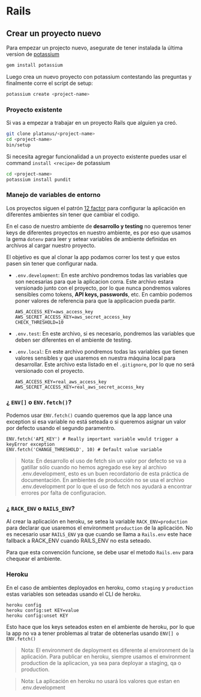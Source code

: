 # Rails

## Crear un proyecto nuevo

Para empezar un projecto nuevo, asegurate de tener instalada la última version
de [potassium](https://github.com/platanus/potassium)

```bash
gem install potassium
```

Luego crea un nuevo proyecto con potassium contestando las preguntas y finalmente corre el script de setup:

```bash
potassium create <project-name>
```

### Proyecto existente

Si vas a empezar a trabajar en un proyecto Rails que alguien ya creó.

```bash
git clone platanus/<project-name>
cd <project-name>
bin/setup
```

Si necesita agregar funcionalidad a un proyecto existente puedes usar
el command `install <recipe>` de potassium

```bash
cd <project-name>
potassium install pundit
```

### Manejo de variables de entorno

Los proyectos siguen el patrón [12 factor](http://12factor.net/config) para configurar la aplicación en diferentes ambientes sin tener que cambiar el codigo.

En el caso de nuestro ambiente de **desarrollo y testing** no queremos tener keys de diferentes
proyectos en nuestro ambiente, es por eso que usamos la gema `dotenv` para leer y setear
variables de ambiente definidas en archivos al cargar nuestro proyecto.

El objetivo es que al clonar la app podamos correr los test y que estos pasen sin tener que
configurar nada.

* `.env.development`: En este archivo pondremos todas las variables que son necesarias para que la
aplicacion corra. Este archivo estara versionado junto con el proyecto, por lo que nunca pondremos
valores sensibles como tokens, **API keys, passwords**, etc. En cambio podemos poner valores de
referencia para que la applicacion pueda partir.

    ```plain text
    AWS_ACCESS_KEY=aws_access_key
    AWS_SECRET_ACCESS_KEY=aws_secret_access_key
    CHECK_THRESHOLD=10
    ```

* `.env.test`: En este archivo, si es necesario, pondremos las variables que deben ser diferentes en
el ambiente de testing.

* `.env.local`: En este archivo pondremos todas las variables que tienen valores sensibles y que
usaremos en nuestra máquina local para desarrollar. Este archivo esta listado en el `.gitignore`,
por lo que no será versionado con el proyecto.

    ```plain text
    AWS_ACCESS_KEY=real_aws_access_key
    AWS_SECRET_ACCESS_KEY=real_aws_secret_access_key
    ```

### ¿ `ENV[]` o `ENV.fetch()`?

Podemos usar `ENV.fetch()` cuando queremos que la app lance una exception si esa variable no está
seteada o si queremos asignar un valor por defecto usando el segundo paramentro.

```plain text
ENV.fetch('API_KEY') # Really important variable would trigger a keyError exception
ENV.fetch('CHANGE_THRESHOLD', 10) # Default value variable
```

> Nota: En desarrollo el uso de fetch sin un valor por defecto se va a gatillar sólo cuando
no hemos agregado ese key al archivo .env.development, esto es un buen recordatorio de esta
práctica de documentación.
En ambientes de producción no se usa el archivo .env.development por lo que el uso de fetch
nos ayudará a encontrar errores por falta de configuracion.

### ¿ `RACK_ENV` o `RAILS_ENV`?

Al crear la aplicación en heroku, se setea la variable `RACK_ENV=production` para declarar que
usaremos el environment `production` de la aplicación. No es necesario usar `RAILS_ENV` ya que
cuando se llama a `Rails.env` este hace fallback a RACK_ENV cuando RAILS_ENV no esta seteado.

Para que esta convención funcione, se debe usar el metodo `Rails.env` para chequear el ambiente.

### Heroku

En el caso de ambientes deployados en heroku, como `staging` y `production` estas variables son
seteadas usando el CLI de heroku.

```plain text
heroku config
heroku config:set KEY=value
heroku config:unset KEY
```

Esto hace que los keys seteados esten en el ambiente de heroku, por lo que la app
no va a tener problemas al tratar de obtenerlas usando `ENV[] o ENV.fetch()`

> Nota: El environment de deployment es diferente al environment de la aplicación. Para publicar
en heroku, siempre usamos el environment production de la aplicacion, ya sea para deployar a
staging, qa o production.

> Nota:  La aplicación en heroku no usará los valores que estan en .env.development


